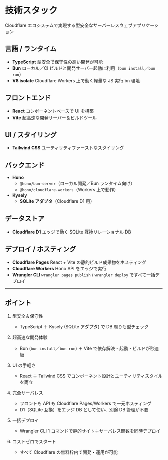 # 技術スタック

Cloudflare エコシステムで実現する型安全なサーバーレスウェブアプリケーション

## 言語 / ランタイム

- **TypeScript**
  型安全で保守性の高い開発が可能
- **Bun**
  ローカル／CI ビルドと開発サーバー起動に利用（`bun install`／`bun run`）
- **V8 isolate**
  Cloudflare Workers 上で動く軽量な JS 実行 bn 環境

## フロントエンド

- **React**
  コンポーネントベースで UI を構築
- **Vite**
  超高速な開発サーバー＆ビルドツール

## UI / スタイリング

- **Tailwind CSS**
  ユーティリティファーストなスタイリング

## バックエンド

- **Hono**
  - `@hono/bun-server`（ローカル開発／Bun ランタイム向け）
  - `@hono/cloudflare-workers`（Workers 上で動作）
- **Kysely**
  - **SQLite アダプタ**（Cloudflare D1 用）

## データストア

- **Cloudflare D1**
  エッジで動く SQLite 互換リレーショナル DB

## デプロイ / ホスティング

- **Cloudflare Pages**
  React + Vite の静的ビルド成果物をホスティング
- **Cloudflare Workers**
  Hono API をエッジで実行
- **Wrangler CLI**
  `wrangler pages publish` / `wrangler deploy` ですべて一括デプロイ

---

## ポイント

1. 型安全＆保守性

   - TypeScript ＋ Kysely (SQLite アダプタ) で DB 周りも型チェック

2. 超高速な開発体験

   - Bun (`bun install`／`bun run`) ＋ Vite で依存解決・起動・ビルドが秒速級

3. UI の手軽さ

   - React ＋ Tailwind CSS でコンポーネント設計とユーティリティスタイルを両立

4. 完全サーバレス

   - フロントも API も Cloudflare Pages/Workers で一元ホスティング
   - D1（SQLite 互換）をエッジ DB として使い、別途 DB 管理が不要

5. 一括デプロイ

   - Wrangler CLI 1 コマンドで静的サイト＋サーバレス関数を同時デプロイ

6. コストゼロでスタート
   - すべて Cloudflare の無料枠内で開発・運用が可能
